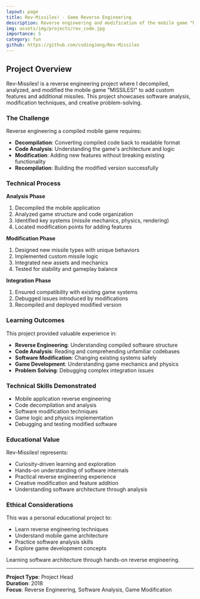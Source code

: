 ```yaml
---
layout: page
title: Rev-Missiles! - Game Reverse Engineering
description: Reverse engineering and modification of the mobile game "MISSILES!"
img: assets/img/projects/rev_code.jpg
importance: 5
category: fun
github: https://github.com/codingJang/Rev-Missiles
---
```


## Project Overview

Rev-Missiles! is a reverse engineering project where I decompiled, analyzed, and modified the mobile game "MISSILES!" to add custom features and additional missiles. This project showcases software analysis, modification techniques, and creative problem-solving.

### The Challenge

Reverse engineering a compiled mobile game requires:
- **Decompilation**: Converting compiled code back to readable format
- **Code Analysis**: Understanding the game's architecture and logic
- **Modification**: Adding new features without breaking existing functionality
- **Recompilation**: Building the modified version successfully

### Technical Process

**Analysis Phase**
1. Decompiled the mobile application
2. Analyzed game structure and code organization
3. Identified key systems (missile mechanics, physics, rendering)
4. Located modification points for adding features

**Modification Phase**
1. Designed new missile types with unique behaviors
2. Implemented custom missile logic
3. Integrated new assets and mechanics
4. Tested for stability and gameplay balance

**Integration Phase**
1. Ensured compatibility with existing game systems
2. Debugged issues introduced by modifications
3. Recompiled and deployed modified version

### Learning Outcomes

This project provided valuable experience in:
- **Reverse Engineering**: Understanding compiled software structure
- **Code Analysis**: Reading and comprehending unfamiliar codebases
- **Software Modification**: Changing existing systems safely
- **Game Development**: Understanding game mechanics and physics
- **Problem Solving**: Debugging complex integration issues

### Technical Skills Demonstrated

- Mobile application reverse engineering
- Code decompilation and analysis
- Software modification techniques
- Game logic and physics implementation
- Debugging and testing modified software

### Educational Value

Rev-Missiles! represents:
- Curiosity-driven learning and exploration
- Hands-on understanding of software internals
- Practical reverse engineering experience
- Creative modification and feature addition
- Understanding software architecture through analysis

### Ethical Considerations

This was a personal educational project to:
- Learn reverse engineering techniques
- Understand mobile game architecture
- Practice software analysis skills
- Explore game development concepts

<div class="caption">
    Learning software architecture through hands-on reverse engineering.
</div>

---

**Project Type**: Project Head  
**Duration**: 2018  
**Focus**: Reverse Engineering, Software Analysis, Game Modification
